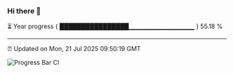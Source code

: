 ### Hi there 👋

⏳ Year progress { ████████████████▁▁▁▁▁▁▁▁▁▁▁▁▁▁ } 55.18 %

---

⏰ Updated on Mon, 21 Jul 2025 09:50:19 GMT

![Progress Bar CI](https://github.com/IshwaranRudhara/GIT-ACTION/workflows/Progress%20Bar%20CI/badge.svg)
